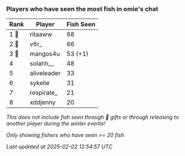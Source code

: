 ### Players who have seen the most fish in omie's chat
| Rank | Player | Fish Seen |
|------|--------|-----------|
| 1 🥇  | ritaaww  | 68 |
| 2 🥈  | v6r_  | 66 |
| 3 🥉  | mangos4u  | 53 (+1) |
| 4  | solahh__  | 48 |
| 5  | aliveleader  | 33 |
| 6  | sykelle  | 31 |
| 7  | respirate_  | 21 |
| 8  | xddjenny  | 20 |

_This does not include fish seen through 🎁 gifts or through releasing to another player during the winter events!_

_Only showing fishers who have seen >= 20 fish_

_Last updated at 2025-02-02 12:54:57 UTC_
